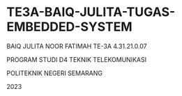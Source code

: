 # TE3A-BAIQ-JULITA-TUGAS-EMBEDDED-SYSTEM


BAIQ JULITA NOOR FATIMAH
TE-3A
4.31.21.0.07

PROGRAM STUDI D4 TEKNIK TELEKOMUNIKASI

POLITEKNIK NEGERI SEMARANG

2023
